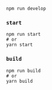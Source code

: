 ```
npm run develop
```

### `start`

```
npm run start
# or
yarn start
```

### `build`

```
npm run build
# or
yarn build
```